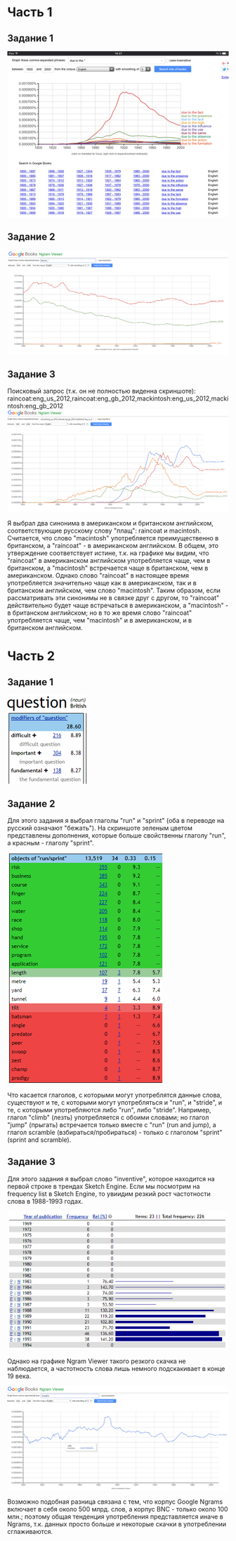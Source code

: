 # Часть 1
## Задание 1
![График](https://raw.githubusercontent.com/vladimirloginov999/hw6/master/IMG_0877.PNG)
## Задание 2
![График](https://raw.githubusercontent.com/vladimirloginov999/hw6/master/Скриншот%2029-03-2018%20104914.png)
## Задание 3
Поисковый запрос (т.к. он не полностью виденна скриншоте): raincoat:eng_us_2012,raincoat:eng_gb_2012,mackintosh:eng_us_2012,mackintosh:eng_gb_2012
![График](https://raw.githubusercontent.com/vladimirloginov999/hw6/master/Скриншот%2029-03-2018%20110238.png)

Я выбрал два синонима в американском и британском английском, соответствующие русскому слову "плащ": raincoat и macintosh. Считается, что слово "macintosh" употребляется преимущественно в британском, а "raincoat" - в американском английском. В общем, это утверждение соответствует истине, т.к. на графике мы видим, что "raincoat" в американском английском употребляется чаще, чем в британском, а "macintosh" встречается чаще в британском, чем в американском. Однако слово "raincoat" в настоящее время употребляется значительно чаще как в американском, так и в британском английском, чем слово "macintosh". Таким образом, если рассматривать эти синонимы не в связке друг с другом, то  "raincoat" действительно будет чаще встречаться в американском, а "macintosh" - в британском английском; но в то же время слово "raincoat" употребляется чаще, чем "macintosh" и в американском, и в британском английском.
# Часть 2
## Задание 1
![Скрин](https://raw.githubusercontent.com/vladimirloginov999/hw6/master/Скриншот%2029-03-2018%20113025.png)
## Задание 2
Для этого задания я выбрал глаголы "run" и "sprint" (оба в переводе на русский означают "бежать"). На скриншоте зеленым цветом представлены дополнения, которые больше свойственны глаголу "run", а красным - глаголу "sprint".

![Скрин](https://raw.githubusercontent.com/vladimirloginov999/hw6/master/Скриншот%2029-03-2018%20113859.png)

Что касается глаголов, с которыми могут употреблятся данные слова, существуют и те, с которыми могут употребляться и "run", и "stride", и те, с которыми употребляются либо "run", либо "stride". Например, глагол "climb" (лезть) употребляется с обоими словами; но глагол "jump" (прыгать) встречается только вместе с "run" (run and jump), а глагол scramble (взбираться/пробираться) - только с глаголом "sprint" (sprint and scramble).
## Задание 3
Для этого задания я выбрал слово "inventive", которое находится на первой строке в трендах Sketch Engine. Если мы посмотрим на frequency list в Sketch Engine, то увиидим резкий рост частотности слова в 1988-1993 годах.

![Скрин](https://raw.githubusercontent.com/vladimirloginov999/hw6/master/Скриншот%2029-03-2018%20120106.png)

Однако на графике Ngram Viewer такого резкого скачка не наблюдается, а частотность слова лишь немного подскакивает в конце 19 века. 

![Скрин](https://raw.githubusercontent.com/vladimirloginov999/hw6/master/Скриншот%2029-03-2018%20120428.png)

Возможно подобная разница связана с тем, что корпус Google Ngrams включает в себя около 500 млрд. слов, а корпус BNC - только около 100 млн.; поэтому общая тенденция употребления представляется иначе в Ngrams, т.к. данных просто больше и некоторые скачки в употреблении сглаживаются.
